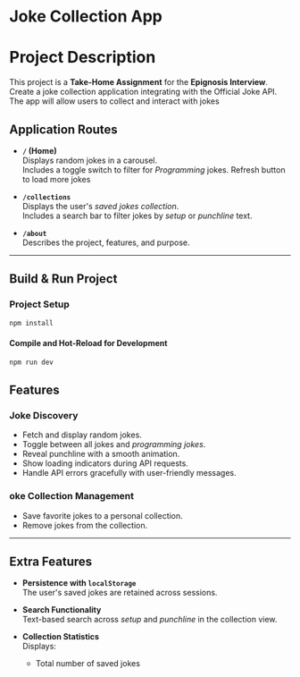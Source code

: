 # Joke Collection App

# Project Description

This project is a **Take-Home Assignment** for the **Epignosis Interview**.
Create a joke collection application integrating with the Official Joke API. The app will allow
users to collect and interact with jokes

## Application Routes

- **`/` (Home)**  
  Displays random jokes in a carousel.  
  Includes a toggle switch to filter for _Programming_ jokes.
  Refresh button to load more jokes

- **`/collections`**  
  Displays the user's _saved jokes collection_.  
  Includes a search bar to filter jokes by _setup_ or _punchline_ text.

- **`/about`**  
  Describes the project, features, and purpose.

---

## Build & Run Project

### Project Setup

```sh
npm install
```

#### Compile and Hot-Reload for Development

```sh
npm run dev
```

## Features

### Joke Discovery

- Fetch and display random jokes.
- Toggle between all jokes and _programming jokes_.
- Reveal punchline with a smooth animation.
- Show loading indicators during API requests.
- Handle API errors gracefully with user-friendly messages.

### oke Collection Management

- Save favorite jokes to a personal collection.
- Remove jokes from the collection.

---

## Extra Features

- **Persistence with `localStorage`**  
  The user's saved jokes are retained across sessions.

- **Search Functionality**  
  Text-based search across _setup_ and _punchline_ in the collection view.

- **Collection Statistics**  
  Displays:
  - Total number of saved jokes

